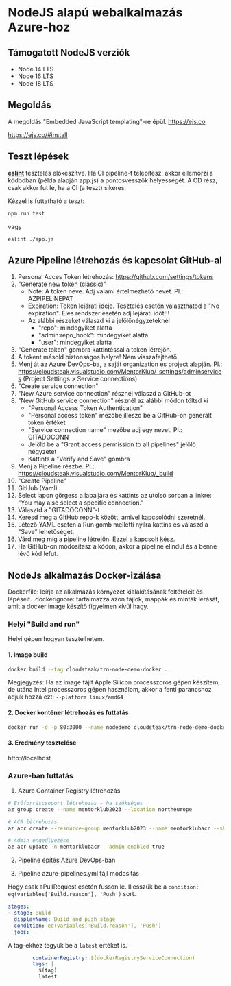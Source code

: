 # NodeJS alapú webalkalmazás Azure-hoz

## Támogatott NodeJS verziók

- Node 14 LTS
- Node 16 LTS
- Node 18 LTS

## Megoldás

A megoldás "Embedded JavaScript templating"-re épül. https://ejs.co

https://ejs.co/#install

## Teszt lépések

**[eslint](https://eslint.org/)** tesztelés előkészítve.
Ha CI pipeline-t telepítesz, akkor ellemőrzi a kódodban (példa alapján app.js) a pontosvesszők helyességét. A CD rész, csak akkor fut le, ha a CI (a teszt) sikeres.

Kézzel is futtatható a teszt:

```bash
npm run test
```

vagy

```bash
eslint ./app.js
```

## Azure Pipeline létrehozás és kapcsolat GitHub-al

1. Personal Acces Token létrehozás: https://github.com/settings/tokens
2. "Generate new token (classic)"
   - Note: A token neve. Adj valami értelmezhető nevet. Pl.: AZPIPELINEPAT
   - Expiration: Token lejárati ideje. Tesztelés esetén választhatod a "No expiration". Éles rendszer esetén adj lejárati időt!!!
   - Az alábbi részeket válaszd ki a jelölönégyzeteknél
     - "repo": mindegyiket alatta
     - "admin:repo_hook": mindegyiket alatta
     - "user": mindegyiket alatta
3. "Generate token" gombra kattintéssal a token létrejön.
4. A tokent másold biztonságos helyre! Nem visszafejthető.
5. Menj át az Azure DevOps-ba, a saját organization és project alapján. Pl.: https://cloudsteak.visualstudio.com/MentorKlub/_settings/adminservices (Project Settings > Service connections)
6. "Create service connection"
7. "New Azure service connection" résznél válaszd a GitHub-ot
8. "New GitHub service connection" résznél az alábbi módon töltsd ki
   - "Personal Access Token Authentication"
   - "Personal access token" mezőbe illeszd be a GitHub-on generált token értékét
   - "Service connection name" mezőbe adj egy nevet. Pl.: GITADOCONN
   - Jelöld be a "Grant access permission to all pipelines" jelölő négyzetet
   - Kattints a "Verify and Save" gombra
9. Menj a Pipeline részbe. Pl.: https://cloudsteak.visualstudio.com/MentorKlub/_build
10. "Create Pipeline"
11. GitHub (Yaml)
12. Select lapon görgess a lapaljára és kattints az utolsó sorban a linkre: "You may also select a specific connection."
13. Választd a "GITADOCONN"-t
14. Keresd meg a GitHub repo-k között, amivel kapcsolódni szeretnél.
15. Létező YAML esetén a Run gomb melletti nyilra kattins és válaszd a "Save" lehetőséget.
16. Várd meg míg a pipeline létrejön. Ezzel a kapcsolt kész.
17. Ha GitHub-on módosítasz a kódon, akkor a pipeline elindul és a benne lévő kód lefut.

## NodeJs alkalmazás Docker-izálása

Dockerfile: leírja az alkalmazás környezet kialakításának feltételeit és lépéseit.
.dockerignore: tartalmazza azon fájlok, mappák és minták lerását, amit a docker image készítő figyelmen kívül hagy.

### Helyi "Build and run"

Helyi gépen hogyan tesztelhetem.

#### 1. Image build

```bash
docker build --tag cloudsteak/trn-node-demo-docker .
```

Megjegyzés: Ha az image fájlt Apple Silicon processzoros gépen készítem, de utána Intel processzoros gépen használom, akkor a fenti parancshoz adjuk hozzá ezt: `--platform linux/amd64`

#### 2. Docker konténer létrehozás és futtatás

```bash
docker run -d -p 80:3000 --name nodedemo cloudsteak/trn-node-demo-docker:latest
```

#### 3. Eredmény tesztelése

http://localhost

### Azure-ban futtatás

1. Azure Container Registry létrehozás

```bash
# Erőforráscsoport létrehozás - ha szükséges
az group create --name mentorklub2023 --location northeurope

# ACR létrehozás
az acr create --resource-group mentorklub2023 --name mentorklubacr --sku Basic

# Admin engedlyezése
az acr update -n mentorklubacr --admin-enabled true
```

2. Pipeline építés Azure DevOps-ban

3. Pipeline azure-pipelines.yml fájl módosítás

Hogy csak aPullRequest esetén fusson le. Illesszük be a `condition: eq(variables['Build.reason'], 'Push')` sort.

```yaml
stages:
- stage: Build
  displayName: Build and push stage
  condition: eq(variables['Build.reason'], 'Push')
  jobs:

```

A tag-ekhez tegyük be a `latest` értéket is.

```yaml
        containerRegistry: $(dockerRegistryServiceConnection)
        tags: |
          $(tag)
          latest
```
